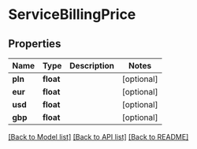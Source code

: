 # ServiceBillingPrice

## Properties
Name | Type | Description | Notes
------------ | ------------- | ------------- | -------------
**pln** | **float** |  | [optional] 
**eur** | **float** |  | [optional] 
**usd** | **float** |  | [optional] 
**gbp** | **float** |  | [optional] 

[[Back to Model list]](../README.md#documentation-for-models) [[Back to API list]](../README.md#documentation-for-api-endpoints) [[Back to README]](../README.md)


